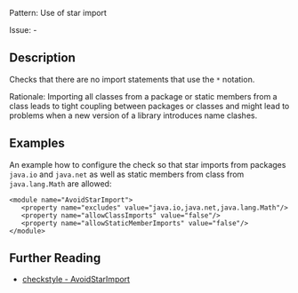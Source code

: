 Pattern: Use of star import

Issue: -

## Description

Checks that there are no import statements that use the `*` notation. 

Rationale: Importing all classes from a package or static members from a class leads to tight coupling between packages or classes and might lead to problems when a new version of a library introduces name clashes. 

## Examples

An example how to configure the check so that star imports from packages `java.io` and `java.net` as well as static members from class from `java.lang.Math` are allowed: 
    
    
    <module name="AvoidStarImport">
       <property name="excludes" value="java.io,java.net,java.lang.Math"/>
       <property name="allowClassImports" value="false"/>
       <property name="allowStaticMemberImports" value="false"/>
    </module>

## Further Reading

* [checkstyle - AvoidStarImport](http://checkstyle.sourceforge.net/config_imports.html#AvoidStarImport)